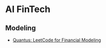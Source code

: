 # AI FinTech

## Modeling

* [Quantus: LeetCode for Financial Modeling](https://news.ycombinator.com/item?id=42398471)